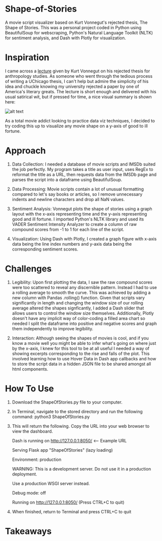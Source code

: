 # Shape-of-Stories
A movie script visualizer based on Kurt Vonnegut's rejected thesis, The Shape of Stories. This was a personal project coded in Python using BeautifulSoup for webscraping, Python's Natural Language Toolkit (NLTK) for sentiment analysis, and Dash with Plotly for visualization. 

# Inspiration

I came across a [lecture](https://www.youtube.com/watch?v=GOGru_4z1Vc&t=67s) given by Kurt Vonnegut on his rejected thesis for anthropology studies. As someone who  went through the tedious process of writing a UChicago thesis, I can't help but admire the simplicity of his idea and chuckle knowing my university rejected a paper by one of America's literary greats. The lecture is short enough and delivered with his usual satirical wit, but if pressed for time, a nice visual summary is shown here: 

![alt text](https://i2.wp.com/www.aerogrammestudio.com/wp-content/uploads/2013/03/maya_eilam_vonnegut.png?ssl=1)

As a total movie addict looking to practice data viz techniques, I decided to try coding this up to visualize any movie shape on a y-axis of good to ill fortune.

# Approach

1. Data Collection: I needed a database of movie scripts and IMSDb suited the job perfectly. My program takes a title as user input, uses RegEx to reformat the title as a URL, then requests data from the IMSDb page and parses the script into a dataframe using BeautifulSoup.

2. Data Processing: Movie scripts contain a lot of unusual formatting compared to let's say books or articles, so I remove unnecessary indents and newline characters and drop all NaN values.

3. Sentiment Analysis: Vonnegut plots the shape of stories using a graph layout with the x-axis representing time and the y-axis representing good and ill fortune. I imported Python's NLTK library and used its VADER Sentiment Intensity Analyzer to create a column of raw compound scores from -1 to 1 for each line of the script.

4. Visualization: Using Dash with Plotly, I created a graph figure with x-axis data being the line index numbers and y-axis data being the corresponding sentiment scores.

# Challenges

1. Legibility: Upon first plotting the data, I saw the raw compound scores were too scattered to reveal any discernible pattern. Instead I had to use a rolling average to smooth the curve. This was achieved by adding a new column with Pandas .rolling() function. Given that scripts vary significantly in length and changing the window size of our rolling average altered the shapes signficantly, I added a Dash slider that allows users to control the window size themselves. Additionally, Plotly doesn't have any implicit way of color-coding a filled area chart so needed I split the dataframe into positive and negative scores and graph them independently to improve legibility.

2. Interaction: Although seeing the shapes of movies is cool, and if you know a movie well you might be able to infer what's going on where just by the x-axis, I knew for this tool to be at all useful I needed a way of showing excerpts corresponding to the rise and falls of the plot. This involved learning how to use Hover Data in Dash app callbacks and how to store the script data in a hidden JSON file to be shared amongst all html components. 

# How To Use

1. Download the ShapeOfStories.py file to your computer.
2. In Terminal, navigate to the stored directory and run the following command: python3 ShapeOfStories.py 
3. This will return the following. Copy the URL into your web browser to view the dashboard.

    Dash is running on http://127.0.0.1:8050/ <-- Example URL

    Serving Flask app "ShapeOfStories" (lazy loading)
    
    Environment: production
    
    WARNING: This is a development server. Do not use it in a production deployment.
    
    Use a production WSGI server instead.
    
    Debug mode: off
    
    Running on http://127.0.0.1:8050/ (Press CTRL+C to quit)

4. When finished, return to Terminal and press CTRL+C to quit


# Takeaways


